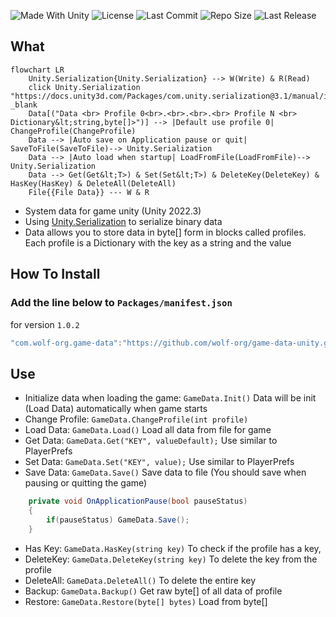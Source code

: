 <p align="left">
  <a>
    <img alt="Made With Unity" src="https://img.shields.io/badge/made%20with-Unity-57b9d3.svg?logo=Unity">
  </a>
  <a>
    <img alt="License" src="https://img.shields.io/github/license/wolf-package/game-data-unity?logo=github">
  </a>
  <a>
    <img alt="Last Commit" src="https://img.shields.io/github/last-commit/wolf-package/game-data-unity?logo=Mapbox&color=orange">
  </a>
  <a>
    <img alt="Repo Size" src="https://img.shields.io/github/repo-size/wolf-package/game-data-unity?logo=VirtualBox">
  </a>
  <a>
    <img alt="Last Release" src="https://img.shields.io/github/v/release/wolf-package/game-data-unity?include_prereleases&logo=Dropbox&color=yellow">
  </a>
</p>

## What

```mermaid
flowchart LR
    Unity.Serialization{Unity.Serialization} --> W(Write) & R(Read) 
    click Unity.Serialization "https://docs.unity3d.com/Packages/com.unity.serialization@3.1/manual/index.html" _blank
    Data[("Data <br> Profile 0<br>.<br>.<br>.<br> Profile N <br> Dictionary&lt;string,byte[]>")] --> |Default use profile 0| ChangeProfile(ChangeProfile) 
    Data --> |Auto save on Application pause or quit| SaveToFile(SaveToFile)--> Unity.Serialization
    Data --> |Auto load when startup| LoadFromFile(LoadFromFile)--> Unity.Serialization
    Data --> Get(Get&lt;T>) & Set(Set&lt;T>) & DeleteKey(DeleteKey) & HasKey(HasKey) & DeleteAll(DeleteAll)
    File{{File Data}} --- W & R
```

- System data for game unity (Unity 2022.3)
- Using [Unity.Serialization](https://docs.unity3d.com/Packages/com.unity.serialization@3.1/manual/index.html) to serialize binary data
- Data allows you to store data in byte[] form in blocks called profiles. Each profile is a Dictionary with the key as a string and the value
## How To Install
### Add the line below to `Packages/manifest.json`

for version `1.0.2`
```csharp
"com.wolf-org.game-data":"https://github.com/wolf-org/game-data-unity.git#1.0.2",
```
## Use

- Initialize data when loading the game: `GameData.Init()` Data will be init (Load Data) automatically when game starts
- Change Profile: `GameData.ChangeProfile(int profile)`
- Load Data: `GameData.Load()` Load all data from file for game
- Get Data: `GameData.Get("KEY", valueDefault);` Use similar to PlayerPrefs
- Set Data: `GameData.Set("KEY", value);` Use similar to PlayerPrefs
- Save Data: `GameData.Save()` Save data to file (You should save when pausing or quitting the game)
```csharp
    private void OnApplicationPause(bool pauseStatus)
    {
        if(pauseStatus) GameData.Save();
    }
```
- Has Key: `GameData.HasKey(string key)` To check if the profile has a key,
- DeleteKey: `GameData.DeleteKey(string key)` To delete the key from the profile
- DeleteAll: `GameData.DeleteAll()` To delete the entire key
- Backup: `GameData.Backup()` Get raw byte[] of all data of profile
- Restore: `GameData.Restore(byte[] bytes)` Load from byte[]
